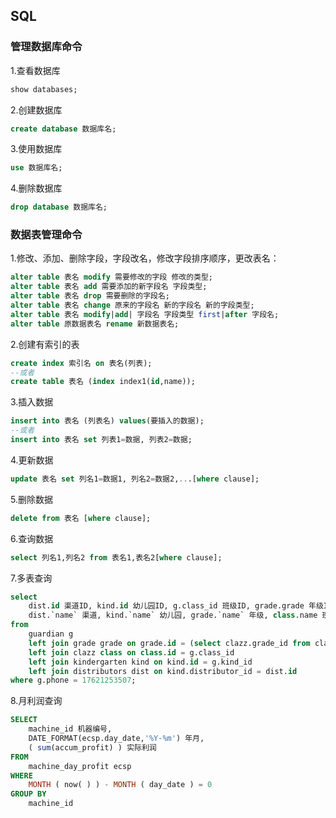 ## SQL

### 管理数据库命令
1.查看数据库
```sql
show databases;
```

2.创建数据库
```sql
create database 数据库名;
```

3.使用数据库
```sql
use 数据库名;
```

4.删除数据库
```sql
drop database 数据库名;
```

### 数据表管理命令
1.修改、添加、删除字段，字段改名，修改字段排序顺序，更改表名：
```sql
alter table 表名 modify 需要修改的字段 修改的类型;
alter table 表名 add 需要添加的新字段名 字段类型;
alter table 表名 drop 需要删除的字段名;
alter table 表名 change 原来的字段名 新的字段名 新的字段类型;
alter table 表名 modify|add| 字段名 字段类型 first|after 字段名;
alter table 原数据表名 rename 新数据表名;
```

2.创建有索引的表
```sql
create index 索引名 on 表名(列表);
--或者
create table 表名 (index index1(id,name));
```

3.插入数据
```sql
insert into 表名 (列表名) values(要插入的数据);
--或者
insert into 表名 set 列表1=数据, 列表2=数据;
```

4.更新数据
```sql
update 表名 set 列名1=数据1, 列名2=数据2,...[where clause];
```

5.删除数据
```sql
delete from 表名 [where clause];
```

6.查询数据
```sql
select 列名1,列名2 from 表名1,表名2[where clause];
```

7.多表查询
```sql
select
	dist.id 渠道ID, kind.id 幼儿园ID, g.class_id 班级ID, grade.grade 年级ID,
	dist.`name` 渠道, kind.`name` 幼儿园, grade.`name` 年级, class.name 班级
from
	guardian g
	left join grade grade on grade.id = (select clazz.grade_id from clazz where clazz.id = g.class_id)
	left join clazz class on class.id = g.class_id
	left join kindergarten kind on kind.id = g.kind_id
	left join distributors dist on kind.distributor_id = dist.id
where g.phone = 17621253507;
```

8.月利润查询
```sql
SELECT
	machine_id 机器编号,
	DATE_FORMAT(ecsp.day_date,'%Y-%m') 年月,
	( sum(accum_profit) ) 实际利润
FROM
	machine_day_profit ecsp
WHERE
	MONTH ( now( ) ) - MONTH ( day_date ) = 0
GROUP BY
	machine_id
```